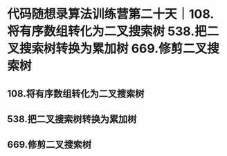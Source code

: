 # 代码随想录算法训练营第二十天｜108.将有序数组转化为二叉搜索树 538.把二叉搜索树转换为累加树 669.修剪二叉搜索树



## 108.将有序数组转化为二叉搜索树



## 538.把二叉搜索树转换为累加树





## 669.修剪二叉搜索树


